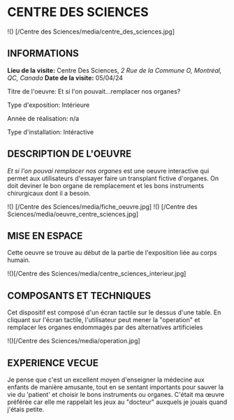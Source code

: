 
# CENTRE DES SCIENCES

!() [/Centre des Sciences/media/centre_des_sciences.jpg]

## INFORMATIONS
**Lieu de la visite:** Centre Des Sciences, _2 Rue de la Commune O, Montréal, QC, Canada_
**Date de la visite:** 05/04/24

Titre de l'oeuvre: Et si l'on pouvait...remplacer nos organes?

Type d'exposition: Intérieure

Année de réalisation: n/a

Type d'installation: Intéractive


## DESCRIPTION DE L'OEUVRE

_Et si l'on pouvai remplacer nos organes_ est une oeuvre interactive qui permet aux utilisateurs d'essayer faire un transplant fictive d'organes. On doit deviner le bon organe de remplacement et les bons instruments chirurgicaux dont il a besoin.

!() [/Centre des Sciences/media/fiche_oeuvre.jpg]
!() [/Centre des Sciences/media/oeuvre_centre_sciences.jpg]


## MISE EN ESPACE

Cette oeuvre se trouve au début de la partie de l'exposition liée au corps humain.

!()[/Centre des Sciences/media/centre_sciences_interieur.jpg]


## COMPOSANTS ET TECHNIQUES

Cet dispositif est composé d'un écran tactile sur le dessus d'une table. En cliquant sur l'écran tactile, l'utilisateur peut mener la "operation" et remplacer les organes endommagés par des alternatives artificieles

!()[/Centre des Sciences/media/operation.jpg]


## EXPERIENCE VECUE
Je pense que c'est un excellent moyen d'enseigner la médecine aux enfants de manière amusante, tout en se sentant importants pour sauver la vie du 'patient' et choisir le bons instruments ou organes. 
C'était ma œuvre préférée car elle me rappelait les jeux au "docteur" auxquels je jouais quand j'étais petite. 
